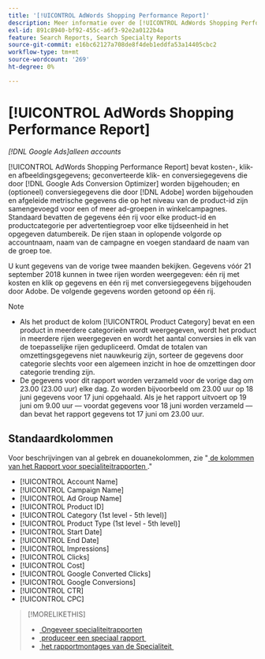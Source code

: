 ```yaml
---
title: '[!UICONTROL AdWords Shopping Performance Report]'
description: Meer informatie over de [!UICONTROL AdWords Shopping Performance Report] .
exl-id: 891c8940-bf92-455c-a6f3-92e2a0122b4a
feature: Search Reports, Search Specialty Reports
source-git-commit: e16bc62127a708de8f4deb1eddfa53a14405cbc2
workflow-type: tm+mt
source-wordcount: '269'
ht-degree: 0%

---
```


# [!UICONTROL AdWords Shopping Performance Report]

*[!DNL Google Ads]alleen accounts*

[!UICONTROL AdWords Shopping Performance Report] bevat kosten-, klik- en afbeeldingsgegevens; geconverteerde klik- en conversiegegevens die door [!DNL Google Ads Conversion Optimizer] worden bijgehouden; en (optioneel) conversiegegevens die door [!DNL Adobe] worden bijgehouden en afgeleide metrische gegevens die op het niveau van de product-id zijn samengevoegd voor een of meer ad-groepen in winkelcampagnes. Standaard bevatten de gegevens één rij voor elke product-id en productcategorie per advertentiegroep voor elke tijdseenheid in het opgegeven datumbereik. De rijen staan in oplopende volgorde op accountnaam, naam van de campagne en voegen standaard de naam van de groep toe.

U kunt gegevens van de vorige twee maanden bekijken. Gegevens vóór 21 september 2018 kunnen in twee rijen worden weergegeven: één rij met kosten en klik op gegevens en één rij met conversiegegevens bijgehouden door Adobe. De volgende gegevens worden getoond op één rij.

>[!NOTE]
>
>* Als het product de kolom [!UICONTROL Product Category] bevat en een product in meerdere categorieën wordt weergegeven, wordt het product in meerdere rijen weergegeven en wordt het aantal conversies in elk van de toepasselijke rijen gedupliceerd. Omdat de totalen van omzettingsgegevens niet nauwkeurig zijn, sorteer de gegevens door categorie slechts voor een algemeen inzicht in hoe de omzettingen door categorie trending zijn.
>* De gegevens voor dit rapport worden verzameld voor de vorige dag om 23.00 (23.00 uur) elke dag. Zo worden bijvoorbeeld om 23.00 uur op 18 juni gegevens voor 17 juni opgehaald. Als je het rapport uitvoert op 19 juni om 9.00 uur — voordat gegevens voor 18 juni worden verzameld — dan bevat het rapport gegevens tot 17 juni om 23.00 uur.

## Standaardkolommen

Voor beschrijvingen van al gebrek en douanekolommen, zie &quot;[&#x200B; de kolommen van het Rapport voor specialiteitrapporten &#x200B;](specialty-report-columns.md).&quot;

* [!UICONTROL Account Name]
* [!UICONTROL Campaign Name]
* [!UICONTROL Ad Group Name]
* [!UICONTROL Product ID]
* [!UICONTROL Category (1st level - 5th level)]
* [!UICONTROL Product Type (1st level - 5th level)]
* [!UICONTROL Start Date]
* [!UICONTROL End Date]
* [!UICONTROL Impressions]
* [!UICONTROL Clicks]
* [!UICONTROL Cost]
* [!UICONTROL Google Converted Clicks]
* [!UICONTROL Google Conversions]
* [!UICONTROL CTR]
* [!UICONTROL CPC]

>[!MORELIKETHIS]
>
>* [&#x200B; Ongeveer specialiteitrapporten &#x200B;](specialty-report-about.md)
>* [&#x200B; produceer een speciaal rapport &#x200B;](specialty-report-generate.md)
>* [&#x200B; het rapportmontages van de Specialiteit &#x200B;](specialty-report-settings.md)
